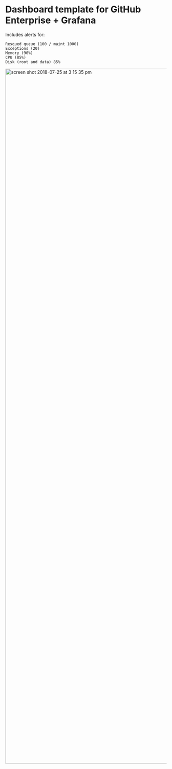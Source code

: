 # Dashboard template for GitHub Enterprise + Grafana

Includes alerts for:

```
Resqued queue (100 / maint 1000)
Exceptions (20)
Memory (90%)
CPU (85%)
Disk (root and data) 85%
```

<img width="2166" alt="screen shot 2018-07-25 at 3 15 35 pm" src="https://user-images.githubusercontent.com/421630/43222286-b85590ce-901d-11e8-9ebf-7efe3cb71ca9.png">
